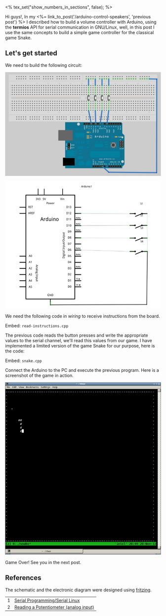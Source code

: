 <% tex_set("show_numbers_in_sections", false); %>

<p>Hi guys!, In my <%= link_to_post('/arduino-control-speakers', 'previous post') %> I described how to build a volume controller with Arduino, using the <strong>termios</strong> API for serial communication in GNU/Linux, well, in this post I use the same concepts to build a simple game controller for the classical game Snake.</p>

## Let's get started

<p>We need to build the following circuit:</p>

![Schematic](game1.jpg)

![Electronic diagram](game2.jpg)

<p>We need the following code in <em>wiring</em> to receive instructions from the board.  </p>

Embed: `read-instructions.cpp`

<p>The previous code reads the button presses and write the appropriate values to the serial channel, we'll read this values from our game. I have implemented a limited version of the game Snake for our purpose, here is the code:</p>

Embed: `snake.cpp`

<p>Connect the Arduino to the PC and execute the previous program. Here is a screenshot of the game in action.</p>

![Game in action](game3.jpg)

<p>Game Over! See you in the next post.</p>

## References

<p>The schematic and the electronic diagram were designed using <a href="http://fritzing.org/" target="_blank">fritzing</a>.</p>

<table>
  <tr> <td>1</td> <td><a href="http://en.wikibooks.org/wiki/Serial_Programming/Serial_Linux" target="_blank">Serial Programming/Serial Linux</a></td> </tr>
  <tr> <td>2</td> <td><a href="http://www.arduino.cc/en/Tutorial/Potentiometer" target="_blank">Reading a Potentiometer (analog input)</a></td> </tr>
</table>
